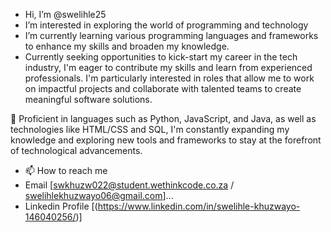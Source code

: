 -  Hi, I’m @swelihle25
-  I’m interested in exploring the world of programming and technology
- I’m currently learning   various programming languages and frameworks to enhance my skills and broaden my knowledge.
- Currently seeking opportunities to kick-start my career in the tech industry, I'm eager to contribute my skills and learn from experienced professionals. I'm particularly interested in roles that allow me to work on impactful projects and collaborate with talented teams to create meaningful software solutions.

🔧 Proficient in languages such as Python, JavaScript, and Java, as well as technologies like HTML/CSS and SQL, I'm constantly expanding my knowledge and exploring new tools and frameworks to stay at the forefront of technological advancements.
- 📫 How to reach me
- Email [swkhuzw022@student.wethinkcode.co.za / swelihlekhuzwayo06@gmail.com]...
- Linkedin Profile [(https://www.linkedin.com/in/swelihle-khuzwayo-146040256/)]

<!---
swelihle25/swelihle25 is a ✨ special ✨ repository because its `README.md` (this file) appears on your GitHub profile.
You can click the Preview link to take a look at your changes.
--->
